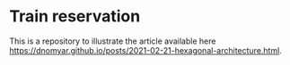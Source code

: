 # Train reservation
This is a repository to illustrate the article available here https://dnomyar.github.io/posts/2021-02-21-hexagonal-architecture.html.
